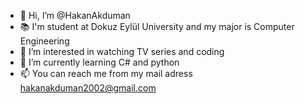 - 👋 Hi, I’m @HakanAkduman
- 📚 I'm student at Dokuz Eylül University and my major is Computer Engineering
- 👀 I’m interested in watching TV series and coding
- 🌱 I’m currently learning C# and python
- 📫 You can reach me from my mail adress hakanakduman2002@gmail.com

<!---
HakanAkduman/HakanAkduman is a ✨ special ✨ repository because its `README.md` (this file) appears on your GitHub profile.
You can click the Preview link to take a look at your changes.
--->
